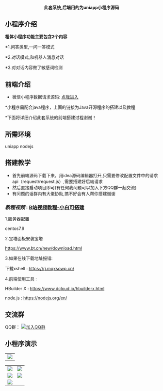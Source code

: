 <h4 align="center">此套系统,后端用的为uniapp小程序源码</h4>


## 小程序介绍

**粗体小程序功能主要包含2个内容** 

*1.问答类型,一问一答模式

*2.对话模式,和机器人消息对话

*3.对对话内容做了敏感词检测


## 前端介绍

* 微信小程序数据请求源码: [点我进入](https://gitee.com/e0cia/chatgpt_wechat_houtai)

*小程序需配合java程序，上面的链接为Java开源程序的搭建以及教程

*下面将详细介绍此套系统的前端搭建过程谢谢！

## 所需环境

uniapp
nodejs


## 搭建教学

* 首先前端源码下载下来，用idea源码编辑器打开,只需要修改配置文件中的请求api（request/request.js）,需要搭建好后端请求
* 然后直接启动项目即可(有任何我问题可以加入下方QQ群一起交流)
* 有问题的话群内有大佬协助,搞不好会有人帮你搭建谢谢


###  **_教程视频_**  : [B站视频教程-小白可搭建](https://space.bilibili.com/342298458/channel/seriesdetail?sid=3077994&ctype=0)


1.服务器配置

centos7.9

2.宝塔面板安装宝塔

https://www.bt.cn/new/download.html

3.如果在线下载地址报错:

下载xshell : https://rj.mqxsowp.cn/

4.前端使用工具 : 

HBuilder X : https://www.dcloud.io/hbuilderx.html

node.js : https://nodejs.org/en/


## 交流群

QQ群： [![加入QQ群](https://image.hongchiqingyun.com/qqgroup.jpg)](https://qm.qq.com/cgi-bin/qm/qr?k=r9wUrNxH5gX-EdMMdN4cVOt8MyQV2MnL&jump_from=webapi&authKey=UHRma7Iwg1U6UtlS9tWVEfhcU0WaNJuwRW3H1NHNDQjIkIvCpjC/RdNwFaMjxF3W) 


## 小程序演示
<table>
    <tr>
        <td><img src="https://image.hongchiqingyun.com/gh_35c30216652f_258.jpg"/></td>
    </tr>
</table>

<table>
    <tr>
        <td><img src="https://image.hongchiqingyun.com/1.jpg"/></td>
        <td><img src="https://image.hongchiqingyun.com/2.jpg"/></td>
    </tr>
    <tr>
        <td><img src="https://image.hongchiqingyun.com/3.jpg"/></td>
        <td><img src="https://image.hongchiqingyun.com/4.jpg"/></td>
    </tr>
    <tr>
        <td><img src="https://image.hongchiqingyun.com/5.jpg"/></td>
    </tr>	 
 
</table>
